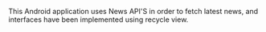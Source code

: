 This Android application uses News API'S in order to fetch latest news, and interfaces have been implemented using recycle view.
